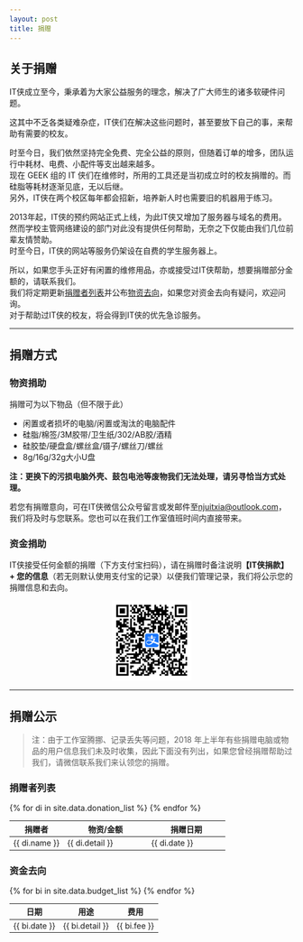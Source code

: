 ```yaml
---
layout: post
title: 捐赠
---
```


## 关于捐赠

<p>IT侠成立至今，秉承着为大家公益服务的理念，解决了广大师生的诸多软硬件问题。</p>

<p>这其中不乏各类疑难杂症，IT侠们在解决这些问题时，甚至要放下自己的事，来帮助有需要的校友。</p>

<p>时至今日，我们依然坚持完全免费、完全公益的原则，但随着订单的增多，团队运行中耗材、电费、小配件等支出越来越多。
<br>现在 GEEK 组的 IT 侠们在维修时，所用的工具还是当初成立时的校友捐赠的。而硅脂等耗材逐渐见底，无以后继。
<br>另外，IT侠在两个校区每年都会招新，培养新人时也需要旧的机器用于练习。</p>

<p>2013年起，IT侠的预约网站正式上线，为此IT侠又增加了服务器与域名的费用。
<br>然而学校主管网络建设的部门对此没有提供任何帮助，无奈之下仅能由我们几位前辈友情赞助。
<br>时至今日，IT侠的网站等服务仍架设在自费的学生服务器上。</p>

<p>所以，如果您手头正好有闲置的维修用品，亦或接受过IT侠帮助，想要捐赠部分金额的，请联系我们。
<br>我们将定期更新<a href="#donation_list">捐赠者列表</a>并公布<a href="#budget_list">物资去向</a>，如果您对资金去向有疑问，欢迎问询。<br>对于帮助过IT侠的校友，将会得到IT侠的优先急诊服务。</p>

---

## 捐赠方式

<div class="inner row">
	<div class="6u 12u$(medium)">
		<h3>物资捐助</h3>
		<p>捐赠可为以下物品（但不限于此）</p>		
		<ul>
			<li>闲置或者损坏的电脑/闲置或淘汰的电脑配件</li>
			<li>硅脂/棉签/3M胶带/卫生纸/302/AB胶/酒精</li>
			<li>硅胶垫/硬盘盒/螺丝盒/镊子/螺丝刀/螺丝</li>
			<li>8g/16g/32g大小U盘</li>
		</ul>
		<p><b>注：更换下的污损电脑外壳、鼓包电池等废物我们无法处理，请另寻恰当方式处理。</b></p>
		<p>若您有捐赠意向，可在IT侠微信公众号留言或发邮件至<a href="mailto:{{ site.email }}">njuitxia@outlook.com</a>，我们将及时与您联系。您也可以在我们工作室值班时间内直接带来。</p>
	</div>
	<div class="6u 12u$(medium)">
		<h3>资金捐助</h3>
		<p> IT侠接受任何金额的捐赠（下方支付宝扫码），请在捐赠时备注说明<b>【IT侠捐款】+ 您的信息</b>（若无则默认使用支付宝的记录）以便我们管理记录，我们将公示您的捐赠信息和去向。</p>		
		<div align="center">
			<img src="assets/images/alipay_donation.png" height='141' width='141'>
		</div>
	</div>
</div>

---

## 捐赠公示

> 注：由于工作室腾挪、记录丢失等问题，2018 年上半年有些捐赠电脑或物品的用户信息我们未及时收集，因此下面没有列出，如果您曾经捐赠帮助过我们，请微信联系我们来认领您的捐赠。

<div class="row">
	<div class="table-wrapper 6u 12u$(medium)">
		<h3 id="donation_list">捐赠者列表</h3>
		<table>
			<thead>
				<tr>
					<th width="25%">捐赠者</th>
					<th>物资/金额</th>
					<th>捐赠日期</th>
				</tr>
			</thead>
			<tbody>
				{% for di in site.data.donation_list %}
				<tr>
					<td width="25%">{{ di.name }}</td>
					<td>{{ di.detail }}</td>
					<td>{{ di.date }}</td>
				</tr>
				{% endfor %}
			</tbody>
		</table>
	</div>
	<div class="table-wrapper 6u$ 12u$(medium)">
		<h3 id="budget_list">资金去向</h3>
		<table>
			<thead>
				<tr>
					<th>日期</th>
					<th>用途</th>
					<th>费用</th>
				</tr>
			</thead>
			<tbody>
				{% for bi in site.data.budget_list %}
				<tr>
					<td>{{ bi.date }}</td>
					<td>{{ bi.detail }}</td>
					<td>{{ bi.fee }}</td>
				</tr>
				{% endfor %}
			</tbody>
		</table>
	</div>
</div>
